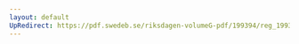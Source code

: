 ```yaml
---
layout: default
UpRedirect: https://pdf.swedeb.se/riksdagen-volumeG-pdf/199394/reg_199394/reg_199394_0462.pdf
---
```

